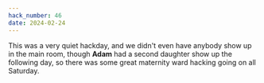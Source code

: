 ```yaml
---
hack_number: 46
date: 2024-02-24
---
```


This was a very quiet hackday, and we didn't even have anybody show up in the main room, though **Adam** had a second daughter show up the following day, so there was some great maternity ward hacking going on all Saturday.
